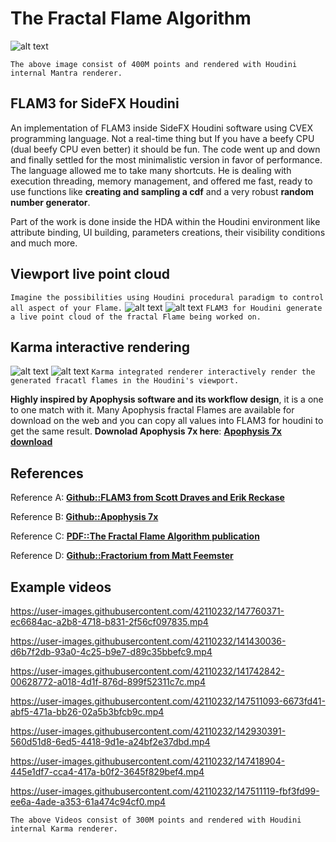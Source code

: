 # The Fractal Flame Algorithm
![alt text](https://github.com/alexnardini/FLAM3/blob/main/img/TheCURE_hd.jpg)

`The above image consist of 400M points and rendered with Houdini internal Mantra renderer.`

## FLAM3 for SideFX Houdini
An implementation of FLAM3 inside SideFX Houdini software using CVEX programming language.
Not a real-time thing but If you have a beefy CPU (dual beefy CPU even better) it should be fun.
The code went up and down and finally settled for the most minimalistic version in favor of performance.
The language allowed me to take many shortcuts. He is dealing with execution threading, memory management, and offered me
fast, ready to use functions like **creating and sampling a cdf** and a very robust **random number generator**.

Part of the work is done inside the HDA within the Houdini environment
like attribute binding, UI building, parameters creations, their visibility conditions and much more.

## Viewport live point cloud
`Imagine the possibilities using Houdini procedural paradigm to control all aspect of your Flame.`
![alt text](https://github.com/alexnardini/FLAM3/blob/main/img/FLAM3_Hviewport.jpg)
![alt text](https://github.com/alexnardini/FLAM3/blob/main/img/FLAM3_Hviewport_ChaoticaMatch.jpg)
`FLAM3 for Houdini generate a live point cloud of the fractal Flame being worked on.`

## Karma interactive rendering
![alt text](https://github.com/alexnardini/FLAM3/blob/main/img/CosmicFlower_Karma_UI.jpg)
![alt text](https://github.com/alexnardini/FLAM3/blob/main/img/Medalion_Karma_UI.jpg)
`Karma integrated renderer interactively render the generated fracatl flames in the Houdini's viewport.`


**Highly inspired by Apophysis software and its workflow design**,
it is a one to one match with it.
Many Apophysis fractal Flames are available for download on the web
and you can copy all values into FLAM3 for houdini to get the same result.
**Downolad Apophysis 7x here**: [**Apophysis 7x download**](https://sourceforge.net/projects/apophysis7x/)

## References
Reference A: [**Github::FLAM3 from Scott Draves and Erik Reckase**](https://github.com/scottdraves/flam3)

Reference B: [**Github::Apophysis 7x**](https://github.com/xyrus02/apophysis-7x)

Reference C: [**PDF::The Fractal Flame Algorithm publication**](https://flam3.com/flame_draves.pdf)

Reference D: [**Github::Fractorium from Matt Feemster**](https://bitbucket.org/mfeemster/fractorium/src/master/)


## Example videos

https://user-images.githubusercontent.com/42110232/147760371-ec6684ac-a2b8-4718-b831-2f56cf097835.mp4

https://user-images.githubusercontent.com/42110232/141430036-d6b7f2db-93a0-4c25-b9e7-d89c35bbefc9.mp4

https://user-images.githubusercontent.com/42110232/141742842-00628772-a018-4d1f-876d-899f52311c7c.mp4

https://user-images.githubusercontent.com/42110232/147511093-6673fd41-abf5-471a-bb26-02a5b3bfcb9c.mp4

https://user-images.githubusercontent.com/42110232/142930391-560d51d8-6ed5-4418-9d1e-a24bf2e37dbd.mp4

https://user-images.githubusercontent.com/42110232/147418904-445e1df7-cca4-417a-b0f2-3645f829bef4.mp4

https://user-images.githubusercontent.com/42110232/147511119-fbf3fd99-ee6a-4ade-a353-61a474c94cf0.mp4

`The above Videos consist of 300M points and rendered with Houdini internal Karma renderer.`




